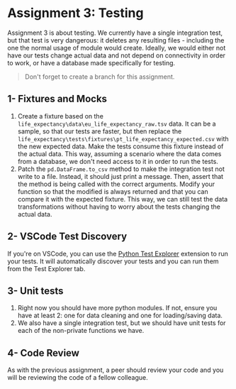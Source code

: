 # Assignment 3: Testing

Assignment 3 is about testing. We currently have a single integration test, but that test is very dangerous: it deletes any resulting files - including the one the normal usage of module would create. Ideally, we would either not have our tests change actual data and not depend on connectivity in order to work, or have a database made specifically for testing.

> Don't forget to create a branch for this assignment.

## 1- Fixtures and Mocks

1. Create a fixture based on the `life_expectancy\data\eu_life_expectancy_raw.tsv` data. It can be a sample, so that our tests are faster, but then replace the `life_expectancy\tests\fixtures\pt_life_expectancy_expected.csv` with the new expected data. Make the tests consume this fixture instead of the actual data. This way, assuming a scenario where the data comes from a database, we don't need access to it in order to run the tests.
2. Patch the `pd.DataFrame.to_csv` method to make the integration test not write to a file. Instead, it should just print a message. Then, assert that the method is being called with the correct arguments. Modify your function so that the modified is always returned and that you can compare it with the expected fixture. This way, we can still test the data transformations without having to worry about the tests changing the actual data.

## 2- VSCode Test Discovery

If you're on VSCode, you can use the [Python Test Explorer](https://marketplace.visualstudio.com/items?itemName=LittleFoxTeam.vscode-python-test-adapter) extension to run your tests. It will automatically discover your tests and you can run them from the Test Explorer tab.

## 3- Unit tests

1. Right now you should have more python modules. If not, ensure you have at least 2: one for data cleaning and one for loading/saving data.
2. We also have a single integration test, but we should have unit tests for each of the non-private functions we have.

## 4- Code Review

As with the previous assignment, a peer should review your code and you will be reviewing the code of a fellow colleague.
